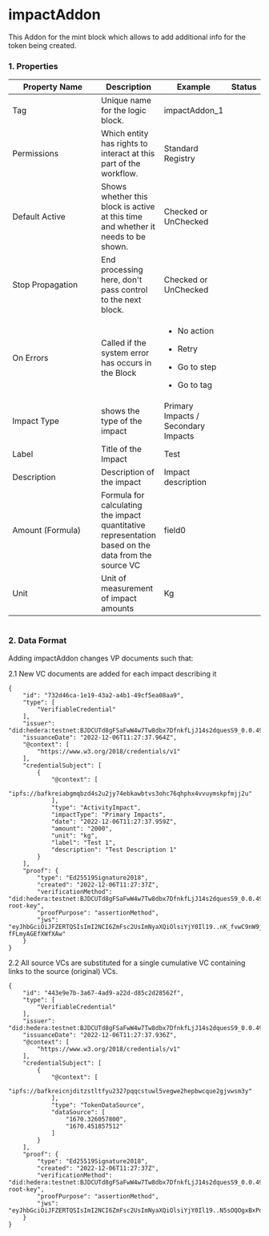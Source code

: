 # impactAddon

This Addon for the mint block which allows to add additional info for the token being created.

### 1. Properties

<table><thead><tr><th width="200.33333333333331">Property Name</th><th>Description</th><th>Example</th><th>Status</th></tr></thead><tbody><tr><td>Tag</td><td>Unique name for the logic block.</td><td>impactAddon_1</td><td></td></tr><tr><td>Permissions</td><td>Which entity has rights to interact at this part of the workflow.</td><td>Standard Registry</td><td></td></tr><tr><td>Default Active</td><td>Shows whether this block is active at this time and whether it needs to be shown.</td><td>Checked or UnChecked</td><td></td></tr><tr><td>Stop Propagation</td><td>End processing here, don't pass control to the next block.</td><td>Checked or UnChecked</td><td></td></tr><tr><td>On Errors</td><td>Called if the system error has occurs in the Block</td><td><ul><li>No action</li></ul><ul><li>Retry</li></ul><ul><li>Go to step</li></ul><ul><li>Go to tag</li></ul></td><td></td></tr><tr><td>Impact Type</td><td>shows the type of the impact</td><td>Primary Impacts / Secondary Impacts</td><td></td></tr><tr><td>Label</td><td>Title of the Impact</td><td>Test</td><td></td></tr><tr><td>Description</td><td>Description of the impact</td><td>Impact description</td><td></td></tr><tr><td>Amount (Formula)</td><td>Formula for calculating the impact quantitative representation based on the data from the source VC</td><td>field0</td><td></td></tr><tr><td>Unit</td><td>Unit of measurement of impact amounts</td><td>Kg</td><td></td></tr></tbody></table>



<figure><img src="../../../../.gitbook/assets/image (1) (3) (3).png" alt=""><figcaption></figcaption></figure>

### 2. Data Format

Adding impactAddon changes VP documents such that:

2.1 New VC documents are added for each impact describing it

```
{
    "id": "732d46ca-1e19-43a2-a4b1-49cf5ea08aa9",
    "type": [
        "VerifiableCredential"
    ],
    "issuer": "did:hedera:testnet:BJDCUTd8gFSaFwW4w7Tw8dbx7DfnkfLjJ14s2dquesS9_0.0.49039174",
    "issuanceDate": "2022-12-06T11:27:37.964Z",
    "@context": [
        "https://www.w3.org/2018/credentials/v1"
    ],
    "credentialSubject": [
        {
            "@context": [
                "ipfs://bafkreiabgmqbzd4s2u2jy74ebkawbtvs3ohc76qhphx4vvuymskpfmjj2u"
            ],
            "type": "ActivityImpact",
            "impactType": "Primary Impacts",
            "date": "2022-12-06T11:27:37.959Z",
            "amount": "2000",
            "unit": "kg",
            "label": "Test 1",
            "description": "Test Description 1"
        }
    ],
    "proof": {
        "type": "Ed25519Signature2018",
        "created": "2022-12-06T11:27:37Z",
        "verificationMethod": "did:hedera:testnet:BJDCUTd8gFSaFwW4w7Tw8dbx7DfnkfLjJ14s2dquesS9_0.0.49039174#did-root-key",
        "proofPurpose": "assertionMethod",
        "jws": "eyJhbGciOiJFZERTQSIsImI2NCI6ZmFsc2UsImNyaXQiOlsiYjY0Il19..nK_fvwC9nW9jtKHm2U4yAHhIcgpGCkr1H7PiPNwKzAj9gW2sblpu0TAQEow9OR9v1aREEH-fFLmyAGEfXWfXAw"
    }
}

```

2.2  All source VCs are substituted for a single cumulative VC containing links to the source (original) VCs.

```
{
    "id": "443e9e7b-3a67-4ad9-a22d-d85c2d28562f",
    "type": [
        "VerifiableCredential"
    ],
    "issuer": "did:hedera:testnet:BJDCUTd8gFSaFwW4w7Tw8dbx7DfnkfLjJ14s2dquesS9_0.0.49039174",
    "issuanceDate": "2022-12-06T11:27:37.936Z",
    "@context": [
        "https://www.w3.org/2018/credentials/v1"
    ],
    "credentialSubject": [
        {
            "@context": [
                "ipfs://bafkreicnjditzstltfyu2327pqqcstuwl5vegwe2hepbwcque2gjvwsm3y"
            ],
            "type": "TokenDataSource",
            "dataSource": [
                "1670.326057800",
                "1670.451857512"
            ]
        }
    ],
    "proof": {
        "type": "Ed25519Signature2018",
        "created": "2022-12-06T11:27:37Z",
        "verificationMethod": "did:hedera:testnet:BJDCUTd8gFSaFwW4w7Tw8dbx7DfnkfLjJ14s2dquesS9_0.0.49039174#did-root-key",
        "proofPurpose": "assertionMethod",
        "jws": "eyJhbGciOiJFZERTQSIsImI2NCI6ZmFsc2UsImNyaXQiOlsiYjY0Il19..N5sOQOgxBxPdvGvCJbfJ4rWBc6374Ht96xKTAN6Pwrhr8Pk4SWqS6IwDePBySTIbvVETPFFxjzGQZMsbENx5BA"
    }
}

```

